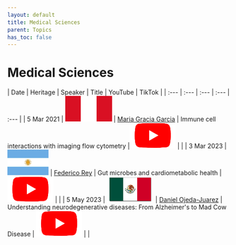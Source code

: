 ```yaml
---
layout: default
title: Medical Sciences
parent: Topics
has_toc: false
---
```


# Medical Sciences


| Date | Heritage | Speaker | Title | YouTube | TikTok | 
| :---   | :--- | :--- | :---  | :--- | 
| 5 Mar 2021 | ![](../../assets/pics/flags/peru.png) | [Maria Gracia Garcia](https://solislemuslab.github.io/el-zoominario/topics/med-sci/mariagarcia.html) | Immune cell interactions with imaging flow cytometry |[![youtube (653k)](../../assets/icons16/youtube.png)](https://youtu.be/rma1IKDy4Fk) | |
| 3 Mar 2023 | ![](../../assets/pics/flags/argentina.png) | [Federico Rey](https://solislemuslab.github.io/el-zoominario/topics/med-sci/federicorey.html) | Gut microbes and cardiometabolic health | [![youtube (653k)](../../assets/icons16/youtube.png)](https://youtu.be/4huIZPpLrpY) | |
| 5 May 2023 | ![](../../assets/pics/flags/mexico.png) | [Daniel Ojeda-Juarez](https://solislemuslab.github.io/el-zoominario/topics/med-sci/danielojeda.html) | Understanding neurodegenerative diseases: From Alzheimer's to Mad Cow Disease | [![youtube (653k)](../../assets/icons16/youtube.png)](https://youtu.be/ezIPzfQOtmg) | |

